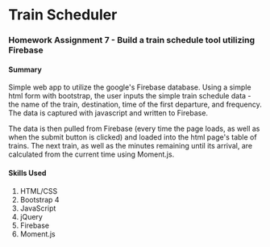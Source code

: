# Train Scheduler
### Homework Assignment 7 - Build a train schedule tool utilizing Firebase
#### Summary
Simple web app to utilize the google's Firebase database. Using a simple html form with bootstrap, the user inputs the simple train schedule data - the name of the train, destination, time of the first departure, and frequency. The data is captured with javascript and written to Firebase. 

The data is then pulled from Firebase (every time the page loads, as well as when the submit button is clicked) and loaded into the html page's table of trains. The next train, as well as the minutes remaining until its arrival, are calculated from the current time using Moment.js.

#### Skills Used
1. HTML/CSS
1. Bootstrap 4
1. JavaScript
1. jQuery
1. Firebase
1. Moment.js
